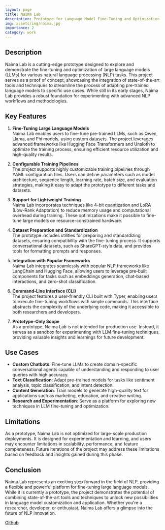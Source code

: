 ```yaml
---
layout: page
title: Naima Lab
description: Prototype for Language Model Fine-Tuning and Optimization
img: assets/img/naima.jpg
importance: 2
category: work
---
```


## Description

Naima Lab is a cutting-edge prototype designed to explore and demonstrate the fine-tuning and optimization of large language models (LLMs) for various natural language processing (NLP) tasks. This project serves as a proof of concept, showcasing the integration of state-of-the-art tools and techniques to streamline the process of adapting pre-trained language models to specific use cases. While still in its early stages, Naima Lab provides a robust foundation for experimenting with advanced NLP workflows and methodologies.

## Key Features

1. **Fine-Tuning Large Language Models**  
   Naima Lab enables users to fine-tune pre-trained LLMs, such as Qwen, Llama, and Phi models, using custom datasets. The project leverages advanced frameworks like Hugging Face Transformers and Unsloth to optimize the training process, ensuring efficient resource utilization and high-quality results.

2. **Configurable Training Pipelines**  
   The project supports highly customizable training pipelines through YAML configuration files. Users can define parameters such as model architecture, sequence length, learning rate, batch size, and evaluation strategies, making it easy to adapt the prototype to different tasks and datasets.

3. **Support for Lightweight Training**  
   Naima Lab incorporates techniques like 4-bit quantization and LoRA (Low-Rank Adaptation) to reduce memory usage and computational overhead during training. These optimizations make it possible to fine-tune large models on resource-constrained hardware.

4. **Dataset Preparation and Standardization**  
   The prototype includes utilities for preparing and standardizing datasets, ensuring compatibility with the fine-tuning process. It supports conversational datasets, such as ShareGPT-style data, and provides tools for formatting prompts and responses.

5. **Integration with Popular Frameworks**  
   Naima Lab integrates seamlessly with popular NLP frameworks like LangChain and Hugging Face, allowing users to leverage pre-built components for tasks such as embeddings generation, chat-based interactions, and zero-shot classification.

6. **Command-Line Interface (CLI)**  
   The project features a user-friendly CLI built with Typer, enabling users to execute fine-tuning workflows with simple commands. This interface abstracts the complexity of the underlying code, making it accessible to both researchers and developers.

7. **Prototype-Only Scope**  
   As a prototype, Naima Lab is not intended for production use. Instead, it serves as a sandbox for experimenting with LLM fine-tuning techniques, providing valuable insights and learnings for future development.

## Use Cases

- **Custom Chatbots**: Fine-tune LLMs to create domain-specific conversational agents capable of understanding and responding to user queries with high accuracy.
- **Text Classification**: Adapt pre-trained models for tasks like sentiment analysis, topic classification, and intent detection.
- **Content Generation**: Train models to generate high-quality text for applications such as marketing, education, and creative writing.
- **Research and Experimentation**: Serve as a platform for exploring new techniques in LLM fine-tuning and optimization.

## Limitations

As a prototype, Naima Lab is not optimized for large-scale production deployments. It is designed for experimentation and learning, and users may encounter limitations in scalability, performance, and feature completeness. Future iterations of the project may address these limitations based on feedback and insights gained during this phase.

## Conclusion

Naima Lab represents an exciting step forward in the field of NLP, providing a flexible and powerful platform for fine-tuning large language models. While it is currently a prototype, the project demonstrates the potential of combining state-of-the-art tools and techniques to unlock new possibilities in language model customization and application. Whether you're a researcher, developer, or enthusiast, Naima Lab offers a glimpse into the future of NLP innovation.

[Github](https://github.com/opertifelipe/naima-lab)